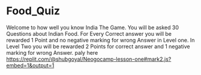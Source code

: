# Food_Quiz

Welcome to how well you know India The Game.
You will be asked 30 Questions about Indian Food.
For Every Correct answer you will be rewarded 1 Point and no negative marking for wrong Answer in Level one. In Level Two you will be rewarded 2 Points for correct answer and 1 negative marking for wrong Answer.
paly here https://replit.com/@shubgoyal/Neogocamp-lesson-one#mark2.js?embed=1&output=1
